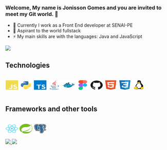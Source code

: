 ### Welcome, My name is Jonisson Gomes and you are invited to meet my Git world. 🚀

- 🔭 Currently I work as a Front End developer at SENAI-PE
- 🌱 Aspirant to the world fullstack
- ⚡ My main skills are with the languages: Java and JavaScript
<div>
  <a href="https://www.linkedin.com/in/jonisson-gomes-pe/" target="_blank">
    <img src="https://img.shields.io/badge/-LinkedIn-%230077B5?style=for-the-badge&logo=linkedin&logoColor=white" target="_blank">
  </a>   
</div>

##  Technologies
<div style="display: inline_block">
  <br>
  <img align="center" alt="Joni-Js" height="30" width="40" src="https://raw.githubusercontent.com/devicons/devicon/master/icons/javascript/javascript-plain.svg">
  <img align="center" alt="Joni-Python" height="30" width="40" src="https://raw.githubusercontent.com/devicons/devicon/master/icons/python/python-original.svg">
  <img align="center" alt="Joni-Ts" height="30" width="40" src="https://raw.githubusercontent.com/devicons/devicon/master/icons/typescript/typescript-plain.svg">
  <img align="center" alt="Joni-Java" height="30" width="40" src="https://github.com/devicons/devicon/blob/master/icons/java/java-original.svg">
  <img align="center" alt="Joni-Docker" height="30" width="40" src="https://github.com/devicons/devicon/blob/master/icons/docker/docker-original.svg">
  <img align="center" alt="Joni-Figma" height="30" width="40" src="https://github.com/devicons/devicon/blob/master/icons/figma/figma-original.svg">
  <img align="center" alt="Joni-Git" height="30" width="40" src="https://github.com/devicons/devicon/blob/master/icons/github/github-original.svg">
  <img align="center" alt="Joni-Html" height="30" width="40" src="https://github.com/devicons/devicon/blob/master/icons/html5/html5-original.svg">
  <img align="center" alt="Joni-Css" height="30" width="40" src="https://github.com/devicons/devicon/blob/master/icons/css3/css3-original.svg">
  <img align="center" alt="Joni-Linux" height="30" width="40" src="https://github.com/devicons/devicon/blob/master/icons/linux/linux-original.svg">
</div>
<br>
  
##  Frameworks and other tools
<div style="display: inline_block">
  <br>
  <img align="center" alt="Joni-React" height="30" width="40" src="https://raw.githubusercontent.com/devicons/devicon/master/icons/react/react-original.svg">
  <img align="center" alt="Joni-Spring" height="30" width="40" src="https://github.com/devicons/devicon/blob/master/icons/spring/spring-original.svg">
  <img align="center" alt="Joni-Postgres" height="30" width="40" src="https://github.com/devicons/devicon/blob/master/icons/postgresql/postgresql-original.svg">
</div>
</br>

<div style="display: flex">
</br>
  <a href="https://beacons.ai/JonissonGomes">
     <img height="200em" src="https://github-readme-stats.vercel.app/api/top-langs/?username=JonissonGomes&layout=compact&langs_count=16&theme=nord"/>
     <img height="200em" src="https://github-readme-stats.vercel.app/api?username=JonissonGomes&show_icons=true&theme=nord&include_all_commits=true&count_private=true"/>
</div>
